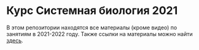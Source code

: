 # Курс Системная биология 2021

В этом репозитории находятся все материалы (кроме видео) по занятиям в 2021-2022 году.
Также ссылки на материалы можно найти [здесь](https://doc.clickup.com/d/h/2f1x5-1041/46b5e31848d4ff4).
